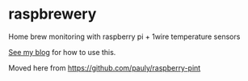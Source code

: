 # raspbrewery
Home brew monitoring with raspberry pi + 1wire temperature sensors

[See my blog](http://www.clarkeology.com/m/23257/How%27s+my+brewing%3F) for how to use this.

Moved here from https://github.com/pauly/raspberry-pint
